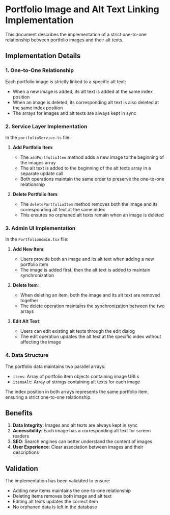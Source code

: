 # Portfolio Image and Alt Text Linking Implementation

This document describes the implementation of a strict one-to-one relationship between portfolio images and their alt texts.

## Implementation Details

### 1. One-to-One Relationship

Each portfolio image is strictly linked to a specific alt text:
- When a new image is added, its alt text is added at the same index position
- When an image is deleted, its corresponding alt text is also deleted at the same index position
- The arrays for images and alt texts are always kept in sync

### 2. Service Layer Implementation

In the `portfolioService.ts` file:

1. **Add Portfolio Item**: 
   - The `addPortfolioItem` method adds a new image to the beginning of the images array
   - The alt text is added to the beginning of the alt texts array in a separate update call
   - Both operations maintain the same order to preserve the one-to-one relationship

2. **Delete Portfolio Item**:
   - The `deletePortfolioItem` method removes both the image and its corresponding alt text at the same index
   - This ensures no orphaned alt texts remain when an image is deleted

### 3. Admin UI Implementation

In the `PortfolioAdmin.tsx` file:

1. **Add New Item**:
   - Users provide both an image and its alt text when adding a new portfolio item
   - The image is added first, then the alt text is added to maintain synchronization

2. **Delete Item**:
   - When deleting an item, both the image and its alt text are removed together
   - The delete operation maintains the synchronization between the two arrays

3. **Edit Alt Text**:
   - Users can edit existing alt texts through the edit dialog
   - The edit operation updates the alt text at the specific index without affecting the image

### 4. Data Structure

The portfolio data maintains two parallel arrays:
- `items`: Array of portfolio item objects containing image URLs
- `itemsAlt`: Array of strings containing alt texts for each image

The index position in both arrays represents the same portfolio item, ensuring a strict one-to-one relationship.

## Benefits

1. **Data Integrity**: Images and alt texts are always kept in sync
2. **Accessibility**: Each image has a corresponding alt text for screen readers
3. **SEO**: Search engines can better understand the content of images
4. **User Experience**: Clear association between images and their descriptions

## Validation

The implementation has been validated to ensure:
- Adding new items maintains the one-to-one relationship
- Deleting items removes both image and alt text
- Editing alt texts updates the correct item
- No orphaned data is left in the database